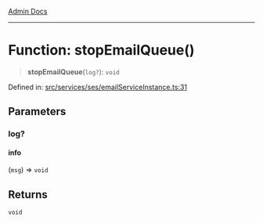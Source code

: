 [Admin Docs](/)

***

# Function: stopEmailQueue()

> **stopEmailQueue**(`log?`): `void`

Defined in: [src/services/ses/emailServiceInstance.ts:31](https://github.com/Sourya07/talawa-api/blob/4e4298c85a0d2c28affa824f2aab7ec32b5f3ac5/src/services/ses/emailServiceInstance.ts#L31)

## Parameters

### log?

#### info

(`msg`) => `void`

## Returns

`void`
